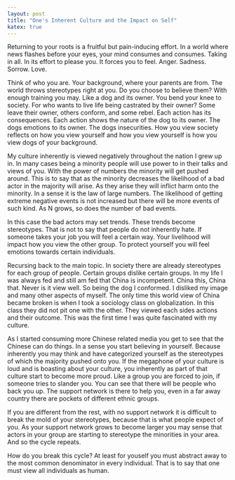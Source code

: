 ```yaml
---
layout: post
title: "One's Inherent Culture and the Impact on Self"
katex: true
---
```


Returning to your roots is a fruitful but pain-inducing effort. In a world where news flashes before your eyes, your mind consumes and consumes. Taking in all. In its effort to please you. It forces you to feel. Anger. Sadness. Sorrow. Love.

Think of who you are. Your background, where your parents are from. The world throws stereotypes right at you. Do you choose to believe them? With enough training you may. Like a dog and its owner. You bend your knee to society. For who wants to live life being castrated by their owner? Some leave their owner, others conform, and some rebel. Each action has its consequences. Each action shows the nature of the dog to its owner. The dogs emotions to its owner. The dogs insecurities. How you view society reflects on how you view yourself and how you view yourself is how you view dogs of your background.

My culture inherently is viewed negatively throughout the nation I grew up in. In many cases being a minority people will use power to in their talks and views of you. With the power of numbers the minority will get pushed around. This is to say that as the minority decreases the likelihood of a bad actor in the majority will arise. As they arise they will inflict harm onto the minority. In a sense it is the law of large numbers. The likelihood of getting extreme negative events is not increased but there will be more events of such kind. As N grows, so does the number of bad events.

In this case the bad actors may set trends. These trends become stereotypes. That is not to say that people do not inherently hate. If someone takes your job you will feel a certain way. Your livelihood will impact how you view the other group. To protect yourself you will feel emotions towards certain individuals.

Recursing back to the main topic. In society there are already stereotypes for each group of people. Certain groups dislike certain groups. In my life I was always fed and still am fed that China is incompetent. China this, China that. Never is it view well. So being the dog I conformed. I disliked my image and many other aspects of myself. The only time this world view of China became broken is when I took a sociology class on globalization. In this class they did not pit one with the other. They viewed each sides actions and their outcome. This was the first time I was quite fascinated with my culture.

As I started consuming more Chinese related media you get to see that the Chinese can do things. In a sense you start believing in yourself. Because inherently you may think and have categorized yourself as the stereotypes of which the majority pushed onto you. If the megaphone of your culture is loud and is boasting about your culture, you inherently as part of that culture start to become more proud. Like a group you are forced to join, if someone tries to slander you. You can see that there will be people who back you up. The support network is there to help you, even in a far away country there are pockets of different ethnic groups.

If you are different from the rest, with no support network it is difficult to break the mold of your stereotypes, because that is what people expect of you. As your support network grows to become larger you may sense that actors in your group are starting to stereotype the minorities in your area. And so the cycle repeats.

How do you break this cycle? At least for youself you must abstract away to the most common denominator in every individual. That is to say that one must view all individuals as human.

[jekyll-docs]: http://jekyllrb.com/docs/home
[jekyll-gh]:   https://github.com/jekyll/jekyll
[jekyll-talk]: https://talk.jekyllrb.com/
